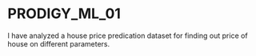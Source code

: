 # PRODIGY_ML_01
I have analyzed a house price predication dataset for finding out price of house on different parameters.
